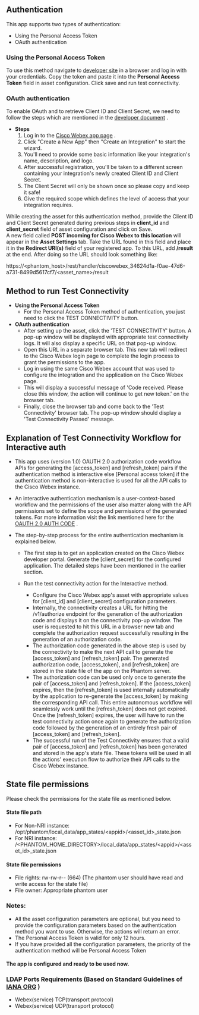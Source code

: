 [comment]: # " File: readme.md"
[comment]: # "     Copyright (c) 2021 Splunk Inc."
[comment]: # "     Licensed under Apache 2.0 (https://www.apache.org/licenses/LICENSE-2.0.txt)"
[comment]: # ""
## Authentication

This app supports two types of authentication:

-   Using the Personal Access Token
-   OAuth authentication

### Using the Personal Access Token

To use this method navigate to [developer
site](https://developer.webex.com/docs/api/getting-started) in a browser and log in with your
credentials. Copy the token and paste it into the **Personal Access Token** field in asset
configuration. Click save and run test connectivity.  
  

### OAuth authentication

To enable OAuth and to retrieve Client ID and Client Secret, we need to follow the steps which are
mentioned in the [developer document](https://developer.webex.com/docs/integrations) .

-   **Steps**
    1.  Log in to the [Cisco Webex app page](https://developer.webex.com/my-apps) .
    2.  Click "Create a New App" then "Create an Integration" to start the wizard.
    3.  You'll need to provide some basic information like your integration's name, description, and
        logo.
    4.  After successful registration, you'll be taken to a different screen containing your
        integration's newly created Client ID and Client Secret.
    5.  The Client Secret will only be shown once so please copy and keep it safe!
    6.  Give the required scope which defines the level of access that your integration requires.

  
While creating the asset for this authentication method, provide the Client ID and Client Secret
generated during previous steps in **client_id** and **client_secret** field of asset configuration
and click on Save.  
A new field called **POST incoming for Cisco Webex to this location** will appear in the **Asset
Settings** tab. Take the URL found in this field and place it in the **Redirect URI(s)** field of
your registered app. To this URL, add **/result** at the end. After doing so the URL should look
something like:

https://\<phantom_host>/rest/handler/ciscowebex_34624d1a-f0ae-47d6-a731-8499d5617cf7/\<asset_name>/result

## Method to run Test Connectivity

-   **Using the Personal Access Token**
    -   For the Personal Access Token method of authentication, you just need to click the TEST
        CONNECTIVITY button.
-   **OAuth authentication**
    -   After setting up the asset, click the 'TEST CONNECTIVITY' button. A pop-up window will be
        displayed with appropriate test connectivity logs. It will also display a specific URL on
        that pop-up window.
    -   Open this URL in a separate browser tab. This new tab will redirect to the Cisco Webex login
        page to complete the login process to grant the permissions to the app.
    -   Log in using the same Cisco Webex account that was used to configure the integration and the
        application on the Cisco Webex page.
    -   This will display a successful message of 'Code received. Please close this window, the
        action will continue to get new token.' on the browser tab.
    -   Finally, close the browser tab and come back to the 'Test Connectivity' browser tab. The
        pop-up window should display a 'Test Connectivity Passed' message.

## Explanation of Test Connectivity Workflow for Interactive auth

-   This app uses (version 1.0) OAUTH 2.0 authorization code workflow APIs for generating the
    \[access_token\] and \[refresh_token\] pairs if the authentication method is interactive else
    \[Personal access token\] if the authentication method is non-interactive is used for all the
    API calls to the Cisco Webex instance.

-   An interactive authentication mechanism is a user-context-based workflow and the permissions of
    the user also matter along with the API permissions set to define the scope and permissions of
    the generated tokens. For more information visit the link mentioned here for the [OAUTH 2.0 AUTH
    CODE](https://developer.webex.com/docs/integrations) .

-   The step-by-step process for the entire authentication mechanism is explained below.

      

    -   The first step is to get an application created on the Cisco Webex developer portal.
        Generate the \[client_secret\] for the configured application. The detailed steps have been
        mentioned in the earlier section.

    -   Run the test connectivity action for the Interactive method.

          

        -   Configure the Cisco Webex app's asset with appropriate values for \[client_id\] and
            \[client_secret\] configuration parameters.
        -   Internally, the connectivity creates a URL for hitting the /v1/authorize endpoint for
            the generation of the authorization code and displays it on the connectivity pop-up
            window. The user is requested to hit this URL in a browser new tab and complete the
            authorization request successfully resulting in the generation of an authorization code.
        -   The authorization code generated in the above step is used by the connectivity to make
            the next API call to generate the \[access_token\] and \[refresh_token\] pair. The
            generated authorization code, \[access_token\], and \[refresh_token\] are stored in the
            state file of the app on the Phantom server.
        -   The authorization code can be used only once to generate the pair of \[access_token\]
            and \[refresh_token\]. If the \[access_token\] expires, then the \[refresh_token\] is
            used internally automatically by the application to re-generate the \[access_token\] by
            making the corresponding API call. This entire autonomous workflow will seamlessly work
            until the \[refresh_token\] does not get expired. Once the \[refresh_token\] expires,
            the user will have to run the test connectivity action once again to generate the
            authorization code followed by the generation of an entirely fresh pair of
            \[access_token\] and \[refresh_token\].
        -   The successful run of the Test Connectivity ensures that a valid pair of
            \[access_token\] and \[refresh_token\] has been generated and stored in the app's state
            file. These tokens will be used in all the actions' execution flow to authorize their
            API calls to the Cisco Webex instance.

## State file permissions

Please check the permissions for the state file as mentioned below.

#### State file path

-   For Non-NRI instance: /opt/phantom/local_data/app_states/\<appid>/\<asset_id>\_state.json
-   For NRI instance:
    /\<PHANTOM_HOME_DIRECTORY>/local_data/app_states/\<appid>/\<asset_id>\_state.json

#### State file permissions

-   File rights: rw-rw-r-- (664) (The phantom user should have read and write access for the state
    file)
-   File owner: Appropriate phantom user

### Notes:

-   All the asset configuration parameters are optional, but you need to provide the configuration
    parameters based on the authentication method you want to use. Otherwise, the actions will
    return an error.
-   The Personal Access Token is valid for only 12 hours.
-   If you have provided all the configuration parameters, the priority of the authentication method
    will be Personal Access Token

#### The app is configured and ready to be used now.

### LDAP Ports Requirements (Based on Standard Guidelines of [IANA ORG](https://www.iana.org/assignments/service-names-port-numbers/service-names-port-numbers.xhtml) )

-   Webex(service) TCP(transport protocol)
-   Webex(service) UDP(transport protocol)
